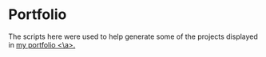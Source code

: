 # Portfolio 

The scripts here were used to help generate some of the projects displayed in <a href="https://mayamkay.github.io/"> my portfolio <\a>.

